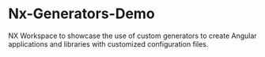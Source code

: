 # Nx-Generators-Demo

NX Workspace to showcase the use of custom generators to create Angular applications and libraries with customized configuration files.
